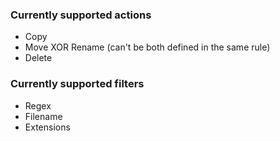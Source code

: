 ### Currently supported actions
- Copy
- Move XOR Rename (can't be both defined in the same rule)
- Delete

### Currently supported filters
- Regex
- Filename
- Extensions
